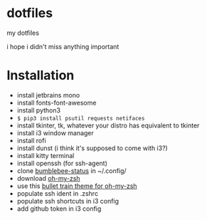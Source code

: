 # dotfiles
my dotfiles

i hope i didn't miss anything important

# Installation
- install jetbrains mono
- install fonts-font-awesome
- install python3
- `` $ pip3 install psutil requests netifaces ``
- install tkinter, tk, whatever your distro has equivalent to tkinter
- install i3 window manager
- install rofi
- install dunst (i think it's supposed to come with i3?)
- install kitty terminal
- install openssh (for ssh-agent)
- clone [bumblebee-status](https://github.com/tobi-wan-kenobi/bumblebee-status) in ~/.config/
- download [oh-my-zsh](https://github.com/ohmyzsh/ohmyzsh)
- use this [bullet train theme for oh-my-zsh](https://github.com/caiogondim/bullet-train.zsh)
- populate ssh ident in .zshrc
- populate ssh shortcuts in i3 config
- add github token in i3 config
